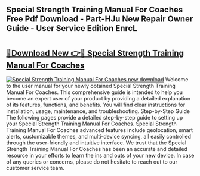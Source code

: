 ## Special Strength Training Manual For Coaches Free Pdf Download - Part-HJu New Repair Owner Guide - User Service Edition EnrcL

# <h2><a href="http://cf28051.oget.top/?id=Special+Strength+Training+Manual+For+Coaches">🔗Download New 👉🔴 Special Strength Training Manual For Coaches</a></h2>

[![Special Strength Training Manual For Coaches new download](https://i.imgur.com/5g1atiW.png)](http://cf28051.oget.top/?id=Special+Strength+Training+Manual+For+Coaches)
Welcome to the user manual for your newly obtained Special Strength Training Manual For Coaches. This comprehensive guide is intended to help you become an expert user of your product by providing a detailed explanation of its features, functions, and benefits. You will find clear instructions for installation, usage, maintenance, and troubleshooting. Step-by-Step Guide The following pages provide a detailed step-by-step guide to setting up your Special Strength Training Manual For Coaches. Special Strength Training Manual For Coaches advanced features include geolocation, smart alerts, customizable themes, and multi-device syncing, all easily controlled through the user-friendly and intuitive interface. We trust that the Special Strength Training Manual For Coaches has been an accurate and detailed resource in your efforts to learn the ins and outs of your new device. In case of any queries or concerns, please do not hesitate to reach out to our customer service team.
